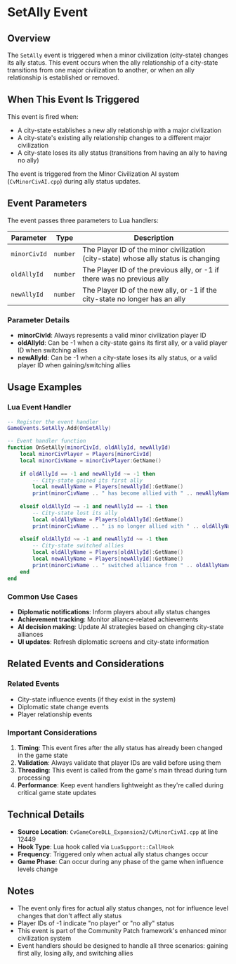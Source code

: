 # SetAlly Event

## Overview

The `SetAlly` event is triggered when a minor civilization (city-state) changes its ally status. This event occurs when the ally relationship of a city-state transitions from one major civilization to another, or when an ally relationship is established or removed.

## When This Event Is Triggered

This event is fired when:
- A city-state establishes a new ally relationship with a major civilization
- A city-state's existing ally relationship changes to a different major civilization  
- A city-state loses its ally status (transitions from having an ally to having no ally)

The event is triggered from the Minor Civilization AI system (`CvMinorCivAI.cpp`) during ally status updates.

## Event Parameters

The event passes three parameters to Lua handlers:

| Parameter | Type | Description |
|-----------|------|-------------|
| `minorCivId` | `number` | The Player ID of the minor civilization (city-state) whose ally status is changing |
| `oldAllyId` | `number` | The Player ID of the previous ally, or -1 if there was no previous ally |
| `newAllyId` | `number` | The Player ID of the new ally, or -1 if the city-state no longer has an ally |

### Parameter Details

- **minorCivId**: Always represents a valid minor civilization player ID
- **oldAllyId**: Can be -1 when a city-state gains its first ally, or a valid player ID when switching allies
- **newAllyId**: Can be -1 when a city-state loses its ally status, or a valid player ID when gaining/switching allies

## Usage Examples

### Lua Event Handler

```lua
-- Register the event handler
GameEvents.SetAlly.Add(OnSetAlly)

-- Event handler function
function OnSetAlly(minorCivId, oldAllyId, newAllyId)
    local minorCivPlayer = Players[minorCivId]
    local minorCivName = minorCivPlayer:GetName()
    
    if oldAllyId == -1 and newAllyId ~= -1 then
        -- City-state gained its first ally
        local newAllyName = Players[newAllyId]:GetName()
        print(minorCivName .. " has become allied with " .. newAllyName)
        
    elseif oldAllyId ~= -1 and newAllyId == -1 then
        -- City-state lost its ally
        local oldAllyName = Players[oldAllyId]:GetName()
        print(minorCivName .. " is no longer allied with " .. oldAllyName)
        
    elseif oldAllyId ~= -1 and newAllyId ~= -1 then
        -- City-state switched allies
        local oldAllyName = Players[oldAllyId]:GetName()
        local newAllyName = Players[newAllyId]:GetName()
        print(minorCivName .. " switched alliance from " .. oldAllyName .. " to " .. newAllyName)
    end
end
```

### Common Use Cases

- **Diplomatic notifications**: Inform players about ally status changes
- **Achievement tracking**: Monitor alliance-related achievements
- **AI decision making**: Update AI strategies based on changing city-state alliances
- **UI updates**: Refresh diplomatic screens and city-state information

## Related Events and Considerations

### Related Events
- City-state influence events (if they exist in the system)
- Diplomatic state change events
- Player relationship events

### Important Considerations

1. **Timing**: This event fires after the ally status has already been changed in the game state
2. **Validation**: Always validate that player IDs are valid before using them
3. **Threading**: This event is called from the game's main thread during turn processing
4. **Performance**: Keep event handlers lightweight as they're called during critical game state updates

## Technical Details

- **Source Location**: `CvGameCoreDLL_Expansion2/CvMinorCivAI.cpp` at line 12449
- **Hook Type**: Lua hook called via `LuaSupport::CallHook`
- **Frequency**: Triggered only when actual ally status changes occur
- **Game Phase**: Can occur during any phase of the game when influence levels change

## Notes

- The event only fires for actual ally status changes, not for influence level changes that don't affect ally status
- Player IDs of -1 indicate "no player" or "no ally" status
- This event is part of the Community Patch framework's enhanced minor civilization system
- Event handlers should be designed to handle all three scenarios: gaining first ally, losing ally, and switching allies